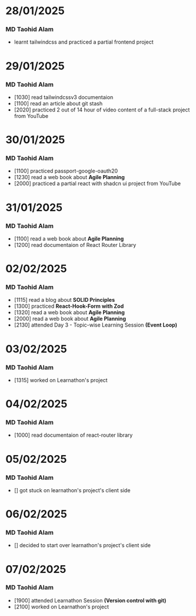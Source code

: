 # 28/01/2025
### MD Taohid Alam
- learnt tailwindcss and practiced a partial frontend project

# 29/01/2025
### MD Taohid Alam
- [1030] read tailwindcssv3 documentaion
- [1100] read an article about git stash
- [2020] practiced 2 out of 14 hour of video content of a full-stack project from YouTube

# 30/01/2025
### MD Taohid Alam
- [1100] practiced passport-google-oauth20
- [1230] read a web book about **Agile Planning**
- [2000] practiced a partial react with shadcn ui project from YouTube

# 31/01/2025
### MD Taohid Alam
- [1100] read a web book about **Agile Planning**
- [1200] read documentaion of React Router Library

# 02/02/2025
### MD Taohid Alam
- [1115] read a blog about **SOLID Principles**
- [1300] practiced **React-Hook-Form with Zod**
- [1320] read a web book about **Agile Planning**
- [2000] read a web book about **Agile Planning**
- [2130] attended Day 3 - Topic-wise Learning Session **(Event Loop)**

# 03/02/2025
### MD Taohid Alam
- [1315] worked on Learnathon's project

# 04/02/2025
### MD Taohid Alam
- [1000] read documentaion of react-router library

# 05/02/2025
### MD Taohid Alam
- [] got stuck on learnathon's project's client side

# 06/02/2025
### MD Taohid Alam
- [] decided to start over learnathon's project's client side

# 07/02/2025
### MD Taohid Alam
- [1900] attended Learnathon Session **(Version control with git)**
- [2100] worked on Learnathon's project

